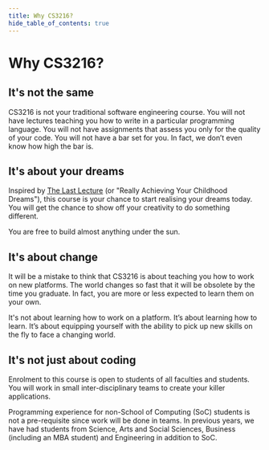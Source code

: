 ```yaml
---
title: Why CS3216?
hide_table_of_contents: true
---
```


<div className="col col--8 col--offset-2">

# Why CS3216?

## It's not the same

CS3216 is not your traditional software engineering course. You will not have lectures teaching you how to write in a particular programming language. You will not have assignments that assess you only for the quality of your code. You will not have a bar set for you. In fact, we don’t even know how high the bar is.

## It's about your dreams

Inspired by [The Last Lecture](https://www.youtube.com/watch?v=ji5_MqicxSo) (or "Really Achieving Your Childhood Dreams"), this course is your chance to start realising your dreams today. You will get the chance to show off your creativity to do something different.

You are free to build almost anything under the sun.

## It's about change

It will be a mistake to think that CS3216 is about teaching you how to work on new platforms. The world changes so fast that it will be obsolete by the time you graduate. In fact, you are more or less expected to learn them on your own.

It's not about learning how to work on a platform. It’s about learning how to learn. It’s about equipping yourself with the ability to pick up new skills on the fly to face a changing world.

## It's not just about coding

Enrolment to this course is open to students of all faculties and students. You will work in small inter-disciplinary teams to create your killer applications.

Programming experience for non-School of Computing (SoC) students is not a pre-requisite since work will be done in teams. In previous years, we have had students from Science, Arts and Social Sciences, Business (including an MBA student) and Engineering in addition to SoC.

</div>
